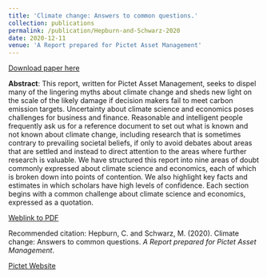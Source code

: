```yaml
---
title: 'Climate change: Answers to common questions.'
collection: publications
permalink: /publication/Hepburn-and-Schwarz-2020
date: 2020-12-11
venue: 'A Report prepared for Pictet Asset Management'
---
```


[Download paper here](https://moritzschwarz.org/files/Hepburn_Schwarz_2020.pdf)







**Abstract**: 
This report, written for Pictet Asset Management, seeks to dispel many of the lingering myths about climate change and sheds new light on the scale of the likely damage if decision makers fail to meet carbon emission targets. Uncertainty about climate science and economics poses challenges for business and finance. Reasonable and intelligent people frequently ask us for a reference document to set out what is known and not known about climate change, including research that is sometimes contrary to prevailing societal beliefs, if only to avoid debates about areas that are settled and instead to direct attention to the areas where further research is valuable. We have structured this report into nine areas of doubt commonly expressed about climate science and economics, each of which is broken down into points of contention. We also highlight key facts and estimates in which scholars have high levels of confidence. Each section begins with a common challenge about climate science and economics, expressed as a quotation.

[Weblink to PDF](https://moritzschwarz.org/files/Hepburn_Schwarz_2020.pdf)


Recommended citation: Hepburn, C. and Schwarz, M. (2020). Climate change: Answers to common questions. <i>A Report prepared for Pictet Asset Management</i>.

[Pictet Website](https://www.pictet.com/us/en/responsible-vision/climate-change-answers-to-common-questions)
